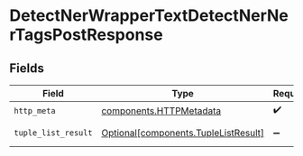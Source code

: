 # DetectNerWrapperTextDetectNerNerTagsPostResponse


## Fields

| Field                                                                              | Type                                                                               | Required                                                                           | Description                                                                        |
| ---------------------------------------------------------------------------------- | ---------------------------------------------------------------------------------- | ---------------------------------------------------------------------------------- | ---------------------------------------------------------------------------------- |
| `http_meta`                                                                        | [components.HTTPMetadata](../../models/components/httpmetadata.md)                 | :heavy_check_mark:                                                                 | N/A                                                                                |
| `tuple_list_result`                                                                | [Optional[components.TupleListResult]](../../models/components/tuplelistresult.md) | :heavy_minus_sign:                                                                 | Successful Response                                                                |